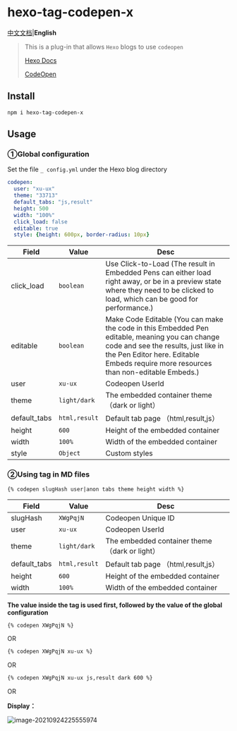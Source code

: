 # hexo-tag-codepen-x

[中文文档](./zh/README.md)|**English**


> This is a plug-in that allows `Hexo` blogs to use `codeopen`
>
> [Hexo Docs](https://hexo.io/docs/)
>
> [CodeOpen](https://codepen.io/pen/)

## Install

```shell
npm i hexo-tag-codepen-x
```

## Usage

### ①Global configuration

Set the file `_ config.yml` under the Hexo blog directory

```yaml
codepen:
  user: "xu-ux"
  theme: "33713"
  default_tabs: "js,result"
  height: 500
  width: "100%"
  click_load: false
  editable: true
  style: {height: 600px, border-radius: 10px}
```

Field        | Value         | Desc
-------------|---------------|-----------
click_load   | `boolean`     | Use Click-to-Load (The result in Embedded Pens can either load right away, or be in a preview state where they need to be clicked to load, which can be good for performance.)
editable     | `boolean`     | Make Code Editable (You can make the code in this Embedded Pen editable, meaning you can change code and see the results, just like in the Pen Editor here. Editable Embeds require more resources than non-editable Embeds.)
user         | `xu-ux`       | Codeopen UserId
theme        | `light/dark`  | The embedded container theme（dark or light）
default_tabs | `html,result` | Default tab page  （html,result,js）
height       | `600`         | Height of the embedded container
width        | `100%`        | Width of the embedded container 
style        | `Object`      | Custom styles

### ②Using tag in MD files

```ejs
{% codepen slugHash user|anon tabs theme height width %}
```

Field        | Value         | Desc
-------------|---------------|-----------
slugHash     | `XWgPqjN`     | Codeopen Unique ID
user         | `xu-ux`       | Codeopen UserId
theme        | `light/dark`  | The embedded container theme（dark or light）
default_tabs | `html,result` | Default tab page  （html,result,js）
height       | `600`         | Height of the embedded container
width        | `100%`        | Width of the embedded container 

**The value inside the tag is used first, followed by the value of the global configuration**

```md
{% codepen XWgPqjN %}
```
OR
```md
{% codepen XWgPqjN xu-ux %}
```
OR
```md
{% codepen XWgPqjN xu-ux js,result dark 600 %}
```
OR



**Display：**

![image-20210924225555974](https://cdn.jsdelivr.net/gh/xu-ux/static/img/blog/2021/202109242256549.png)

